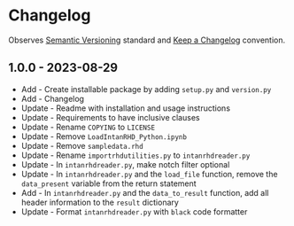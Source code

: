 # Changelog

Observes [Semantic Versioning](https://semver.org/spec/v2.0.0.html) standard and
[Keep a Changelog](https://keepachangelog.com/en/1.0.0/) convention.

## 1.0.0 - 2023-08-29

- Add - Create installable package by adding `setup.py` and `version.py`
- Add - Changelog
- Update - Readme with installation and usage instructions
- Update - Requirements to have inclusive clauses
- Update - Rename `COPYING` to `LICENSE`
- Update - Remove `LoadIntanRHD_Python.ipynb`
- Update - Remove `sampledata.rhd`
- Update - Rename `importrhdutilities.py` to `intanrhdreader.py`
- Update - In `intanrhdreader.py`, make notch filter optional
- Update - In `intanrhdreader.py` and the `load_file` function, remove the `data_present` variable from the return statement
- Add - In `intanrhdreader.py` and the `data_to_result` function, add all header information to the `result` dictionary
- Update - Format `intanrhdreader.py` with `black` code formatter
